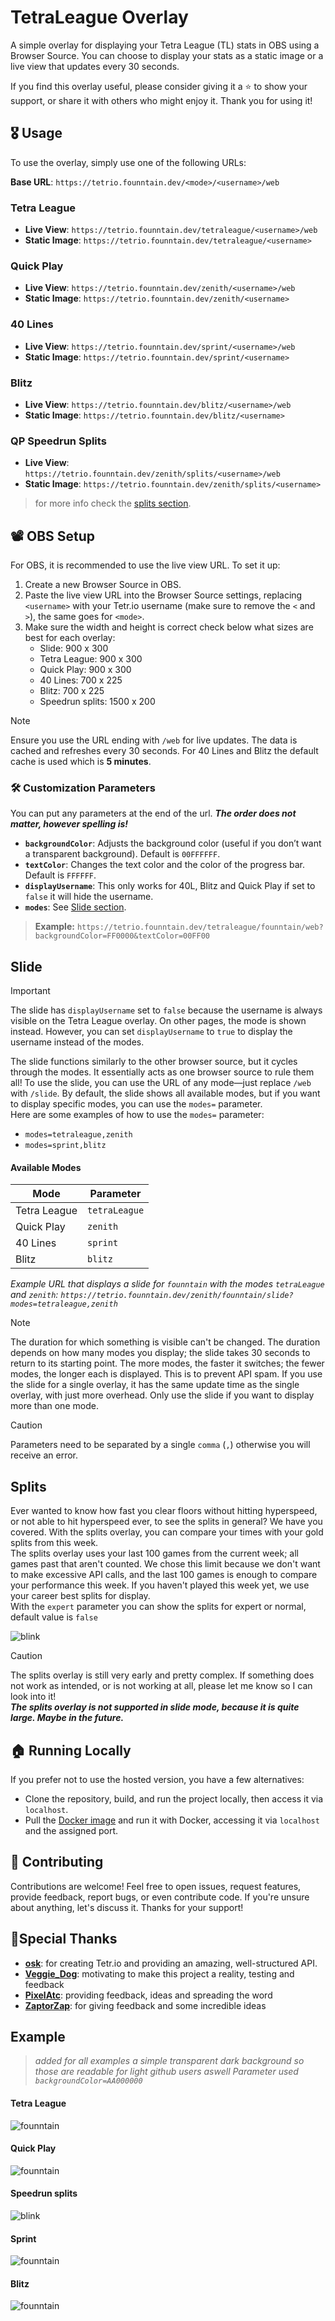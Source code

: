 # TetraLeague Overlay

A simple overlay for displaying your Tetra League (TL) stats in OBS using a Browser Source. You can choose to display your stats as a static image or a live view that updates every 30 seconds.

If you find this overlay useful, please consider giving it a ⭐ to show your support, or share it with others who might enjoy it. Thank you for using it!

## 🎖️ Usage

To use the overlay, simply use one of the following URLs:

**Base URL**: `https://tetrio.founntain.dev/<mode>/<username>/web`

### Tetra League
- **Live View**: `https://tetrio.founntain.dev/tetraleague/<username>/web`
- **Static Image**: `https://tetrio.founntain.dev/tetraleague/<username>`

### Quick Play
- **Live View**: `https://tetrio.founntain.dev/zenith/<username>/web`
- **Static Image**: `https://tetrio.founntain.dev/zenith/<username>`

### 40 Lines
- **Live View**: `https://tetrio.founntain.dev/sprint/<username>/web`
- **Static Image**: `https://tetrio.founntain.dev/sprint/<username>`

### Blitz
- **Live View**: `https://tetrio.founntain.dev/blitz/<username>/web`
- **Static Image**: `https://tetrio.founntain.dev/blitz/<username>`

### QP Speedrun Splits
- **Live View**: `https://tetrio.founntain.dev/zenith/splits/<username>/web`
- **Static Image**: `https://tetrio.founntain.dev/zenith/splits/<username>`
> for more info check the [splits section](#speedrun).

## 📽️ OBS Setup

For OBS, it is recommended to use the live view URL. To set it up:

1. Create a new Browser Source in OBS.
2. Paste the live view URL into the Browser Source settings, replacing `<username>` with your Tetr.io username (make sure to remove the `<` and `>`), the same goes for `<mode>`.
3. Make sure the width and height is correct check below what sizes are best for each overlay:
   - Slide: 900 x 300
   - Tetra League: 900 x 300
   - Quick Play: 900 x 300
   - 40 Lines: 700 x 225
   - Blitz: 700 x 225
   - Speedrun splits: 1500 x 200

> [!NOTE]  
> Ensure you use the URL ending with `/web` for live updates. The data is cached and refreshes every 30 seconds. For 40 Lines and Blitz the default cache is used which is **5 minutes**.

### 🛠️ Customization Parameters
You can put any parameters at the end of the url. ***The order does not matter, however spelling is!***

- **`backgroundColor`**: Adjusts the background color (useful if you don’t want a transparent background). Default is `00FFFFFF`.
- **`textColor`**: Changes the text color and the color of the progress bar. Default is `FFFFFF`.
- **`displayUsername`**: This only works for 40L, Blitz and Quick Play if set to `false` it will hide the username.
- **`modes`**: See [Slide section](#slide).

> **Example:** `https://tetrio.founntain.dev/tetraleague/founntain/web?backgroundColor=FF0000&textColor=00FF00`

## Slide

> [!IMPORTANT]
> The slide has `displayUsername` set to `false` because the username is always visible on the Tetra League overlay. On other pages, the mode is shown instead. However, you can set `displayUsername` to `true` to display the username instead of the modes.

The slide functions similarly to the other browser source, but it cycles through the modes. It essentially acts as one browser source to rule them all! To use the slide, you can use the URL of any mode—just replace `/web` with `/slide`. By default, the slide shows all available modes, but if you want to display specific modes, you can use the `modes=` parameter.  
Here are some examples of how to use the `modes=` parameter:
- `modes=tetraleague,zenith`
- `modes=sprint,blitz`

#### Available Modes
| Mode         | Parameter     |
|--------------|---------------|
| Tetra League | `tetraLeague` |
| Quick Play   | `zenith`      |
| 40 Lines     | `sprint`      |
| Blitz        | `blitz`       |

*Example URL that displays a slide for `founntain` with the modes `tetraLeague` and `zenith`: `https://tetrio.founntain.dev/zenith/founntain/slide?modes=tetraleague,zenith`*

> [!NOTE]
> The duration for which something is visible can't be changed. The duration depends on how many modes you display; the slide takes 30 seconds to return to its starting point. The more modes, the faster it switches; the fewer modes, the longer each is displayed. This is to prevent API spam. If you use the slide for a single overlay, it has the same update time as the single overlay, with just more overhead. Only use the slide if you want to display more than one mode.

> [!CAUTION]
> Parameters need to be separated by a single `comma` (`,`) otherwise you will receive an error.

## Splits

Ever wanted to know how fast you clear floors without hitting hyperspeed, or not able to hit hyperspeed ever, to see the splits in general? We have you covered. With the splits overlay, you can compare your times with your gold splits from this week.  
The splits overlay uses your last 100 games from the current week; all games past that aren't counted. We chose this limit because we don't want to make excessive API calls, and the last 100 games is enough to compare your performance this week. If you haven't played this week yet, we use your career best splits for display.  
With the `expert` parameter you can show the splits for expert or normal, default value is `false`

![blink](https://github.com/user-attachments/assets/592daaf8-0e03-412f-be87-7de6274f5a15)

> [!CAUTION]
> The splits overlay is still very early and pretty complex. If something does not work as intended, or is not working at all, please let me know so I can look into it!  
> ***The splits overlay is not supported in slide mode, because it is quite large. Maybe in the future.***

## 🏠 Running Locally

If you prefer not to use the hosted version, you have a few alternatives:

- Clone the repository, build, and run the project locally, then access it via `localhost`.
- Pull the [Docker image](https://hub.docker.com/repository/docker/founntain/tetraleague.overlay.api/general) and run it with Docker, accessing it via `localhost` and the assigned port.

## 🔨 Contributing

Contributions are welcome! Feel free to open issues, request features, provide feedback, report bugs, or even contribute code. If you're unsure about anything, let's discuss it. Thanks for your support!

## 🧡Special Thanks

- **[osk](https://tetr.io)**: for creating Tetr.io and providing an amazing, well-structured API.
- **[Veggie_Dog](https://www.twitch.tv/theveggiedog)**: motivating to make this project a reality, testing and feedback
- **[PixelAtc](https://www.twitch.tv/pixelatc)**: providing feedback, ideas and spreading the word
- **[ZaptorZap](https://zaptorz.app/)**: for giving feedback and some incredible ideas

## Example
> *added for all examples a simple transparent dark background so those are readable for light github users aswell Parameter used `backgroundColor=AA000000`*
#### Tetra League
![founntain](https://github.com/user-attachments/assets/ee8e60e9-de03-4b89-b197-cee5d3e7f8c8)

#### Quick Play
![founntain](https://github.com/user-attachments/assets/8c6cd129-5a58-4d05-a00a-8ea995d8080f)

#### Speedrun splits
![blink](https://github.com/user-attachments/assets/592daaf8-0e03-412f-be87-7de6274f5a15)

#### Sprint
![founntain](https://github.com/user-attachments/assets/d7f00e47-326a-477f-9d74-0f8c46f66845)

#### Blitz
![founntain](https://github.com/user-attachments/assets/51ac5ca5-27be-465d-8b48-07b1e4e029e3)
